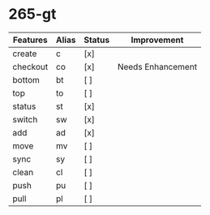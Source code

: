 # 265-gt

| Features | Alias   | Status | Improvement         |
|----------|---------|--------|---------------------|
| create   | c      | [x]    |                     |
| checkout | co      | [x]    | Needs Enhancement   |
| bottom   | bt     | [ ]    |                     |
| top      | to     | [ ]    |                     |
| status   | st      | [x]    |                     |
| switch   | sw      | [x]    |                     |
| add      | ad      | [x]    |                     |
| move     | mv      | [ ]    |                     |
| sync     | sy    | [ ]    |                     |
| clean    | cl      | [ ]    |                     |
| push     | pu      | [ ]    |                     |
| pull     | pl      | [ ]    |                     |

